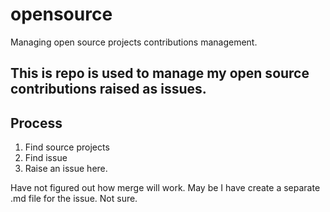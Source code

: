 # opensource
Managing open source projects contributions management.

## This is repo is used to manage my open source contributions raised as issues.

## Process
1. Find source projects
1. Find issue
1. Raise an issue here.

Have not figured out how merge will work. May be I have create a separate .md file for the issue. Not sure.
